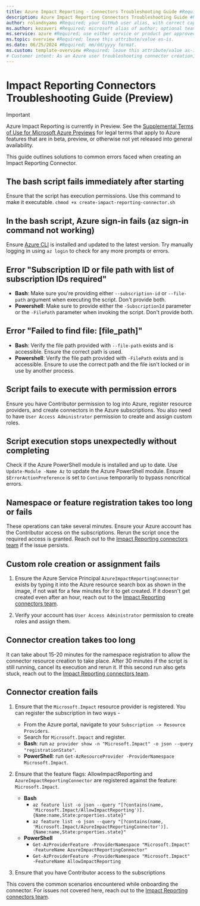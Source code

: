 ```yaml
---
title: Azure Impact Reporting - Connectors Troubleshooting Guide #Required; page title is displayed in search results. Include the brand.
description: Azure Impact Reporting Connectors Troubleshooting Guide #Required; article description that is displayed in search results. 
author: rolandnyamo #Required; your GitHub user alias, with correct capitalization.
ms.author: kezaveri #Required; microsoft alias of author; optional team alias.
ms.service: azure #Required; use either service or product per approved list. 
ms.topic: overview #Required; leave this attribute/value as-is.
ms.date: 06/25/2024 #Required; mm/dd/yyyy format.
ms.custom: template-overview #Required; leave this attribute/value as-is.
# Customer intent: As an Azure user troubleshooting connector creation, I want guidance on solving common errors, so that I can successfully create and manage Impact Reporting Connectors without delays or issues.
---
```


# Impact Reporting Connectors Troubleshooting Guide (Preview)
> [!IMPORTANT]
> Azure Impact Reporting is currently in Preview. See the [Supplemental Terms of Use for Microsoft Azure Previews](https://azure.microsoft.com/support/legal/preview-supplemental-terms/) for legal terms that apply to Azure features that are in beta, preview, or otherwise not yet released into general availability.

This guide outlines solutions to common errors faced when creating an Impact Reporting Connector.

## The bash script fails immediately after starting
Ensure that the script has execution permissions. Use this command to make it executable.
`chmod +x create-impact-reporting-connector.sh`

## In the bash script, Azure sign-in fails (az sign-in command not working)
Ensure [Azure CLI](/cli/azure) is installed and updated to the latest version. Try manually logging in using `az login` to check for any more prompts or errors.

## Error "**Subscription ID or file path with list of subscription IDs required**"
- **Bash**: Make sure you're providing either `--subscription-id` or `--file-path` argument when executing the script. Don't provide both. <br>
- **Powershell**: Make sure to provide either the `-SubscriptionId` parameter or the  `-FilePath` parameter when invoking the script. Don't provide both.

## Error "**Failed to find file: [file_path]**"
- **Bash**: Verify the file path provided with `--file-path` exists and is accessible. Ensure the correct path is used. <br>
- **Powershell**: Verify the file path provided with `-FilePath` exists and is accessible. Ensure to use the correct path and the file isn't locked or in use by another process.

## Script fails to execute with permission errors
Ensure you have Contributor permission to log into Azure, register resource providers, and create connectors in the Azure subscriptions. You also need to have `User Access Administrator` permission to create and assign custom roles.

## Script execution stops unexpectedly without completing
Check if the Azure PowerShell module is installed and up to date. Use `Update-Module -Name Az` to update the Azure PowerShell module. Ensure `$ErrorActionPreference` is set to `Continue` temporarily to bypass noncritical errors.

## Namespace or feature registration takes too long or fails
These operations can take several minutes. Ensure your Azure account has the Contributor access on the subscriptions. Rerun the script once the required access is granted. Reach out to the [Impact Reporting connectors team](mailto:impactrp-preview@microsoft.com) if the issue persists.

## Custom role creation or assignment fails
1.	Ensure the Azure Service Principal `AzureImpactReportingConnector` exists by typing it into the Azure resource search box as shown in the image, if not wait for a few minutes for it to get created. If it doesn't get created even after an hour, reach out to the [Impact Reporting connectors team](mailto:impactrp-preview@microsoft.com).

2.	Verify your account has `User Access Administrator` permission to create roles and assign them.
## Connector creation takes too long
It can take about 15-20 minutes for the namespace registration to allow the connector resource creation to take place. After 30 minutes if the script is still running, cancel its execution and rerun it. If this second run also gets stuck, reach out to the [Impact Reporting connectors team](mailto:impactrp-preview@microsoft.com).

## Connector creation fails

1. Ensure that the `Microsoft.Impact` resource provider is registered. You can register the subscription in two ways -
    - From the Azure portal, navigate to your `Subscription -> Resource Providers`.
    - Search for `Microsoft.Impact` and register.
    - **Bash**: run `az provider show -n "Microsoft.Impact" -o json --query "registrationState"`.
    - **PowerShell**: run `Get-AzResourceProvider -ProviderNamespace Microsoft.Impact`.
2.	Ensure that the feature flags: AllowImpactReporting and `AzureImpactReportingConnector` are registered against the feature:` Microsoft.Impact`.

    - **Bash**
        - `az feature list -o json --query "[?contains(name, 'Microsoft.Impact/AllowImpactReporting')].{Name:name,State:properties.state}"`
        - `az feature list -o json --query "[?contains(name, 'Microsoft.Impact/AzureImpactReportingConnector')].{Name:name,State:properties.state}"` <br>
    - **PowerShell**
        - `Get-AzProviderFeature -ProviderNamespace "Microsoft.Impact" -FeatureName AzureImpactReportingConnector"`
        - `Get-AzProviderFeature -ProviderNamespace "Microsoft.Impact" -FeatureName AllowImpactReporting` <br>
3.	Ensure that you have Contributor access to the subscriptions

This covers the common scenarios encountered while onboarding the connector. For issues not covered here, reach out to the [Impact Reporting connectors team](mailto:impactrp-preview@microsoft.com).
